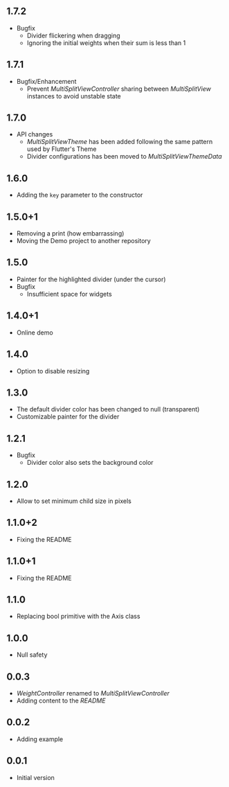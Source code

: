 ## 1.7.2

* Bugfix
  * Divider flickering when dragging
  * Ignoring the initial weights when their sum is less than 1

## 1.7.1

* Bugfix/Enhancement
  * Prevent *MultiSplitViewController* sharing between *MultiSplitView* instances to avoid unstable state

## 1.7.0

* API changes
  * *MultiSplitViewTheme* has been added following the same pattern used by Flutter's Theme
  * Divider configurations has been moved to *MultiSplitViewThemeData*

## 1.6.0

* Adding the `key` parameter to the constructor

## 1.5.0+1

* Removing a print (how embarrassing)
* Moving the Demo project to another repository

## 1.5.0

* Painter for the highlighted divider (under the cursor)
* Bugfix
  * Insufficient space for widgets

## 1.4.0+1

* Online demo

## 1.4.0

* Option to disable resizing

## 1.3.0

* The default divider color has been changed to null (transparent)
* Customizable painter for the divider

## 1.2.1

* Bugfix
  * Divider color also sets the background color

## 1.2.0

* Allow to set minimum child size in pixels

## 1.1.0+2

* Fixing the README

## 1.1.0+1

* Fixing the README

## 1.1.0

* Replacing bool primitive with the Axis class

## 1.0.0

* Null safety

## 0.0.3

* *WeightController* renamed to *MultiSplitViewController*
* Adding content to the *README*

## 0.0.2

* Adding example

## 0.0.1

* Initial version
